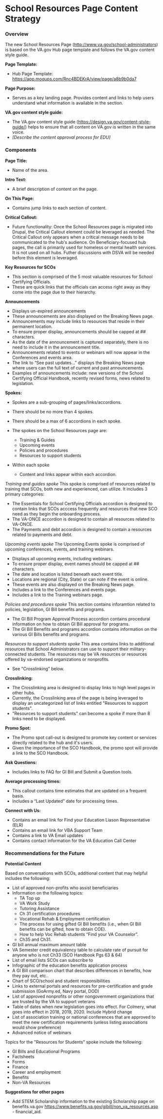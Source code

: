 # School Resources Page Content Strategy


### Overview

The new School Resources Page (http://www.va.gov/school-administrators) is based on the VA.gov Hub page template and follows the VA.gov content style guide.

**Page Template:**
- Hub Page Template: https://app.moqups.com/Rnc4BDEKrA/view/page/a8b9b0da7

**Page Purpose:**
- Serves as a key landing page. Provides content and links to help users understand what information is available in the section.  

**VA.gov content style guide:**
- The VA.gov content style guide (https://design.va.gov/content-style-guide/) helps to ensure that all content on VA.gov is written in the same voice.  
- _[Describe the content approval process for EDU]_ 

### Components

**Page Title:**
- Name of the area.   

**Intro Text:**  
- A brief description of content on the page.

**On This Page:**  
- Contains jump links to each section of content. 

**Critical Callout:**  
- Future functionality: Once the School Resources page is migrated into Drupal, the Critical Callout element could be leveraged as needed.  The Critical Callout only appears when a critical message needs to be communicated to the hub's audience.  On Beneficiary-focused hub pages, the call is primarily used for homeless or mental health services. It is not used on all hubs. Futher discussions with DSVA will be needed before this element is leveraged.

**Key Resources for SCOs**
-	This section is comprised of the 5 most valuable resources for School Certifying Officials. 
-	These are quick links that the officials can access right away as they come into the page due to their hierarchy.

**Announcements**  
- Displays un-expired announcements  
- These announcements are also displayed on the Breaking News page. 
- Announcements may include links to resources that reside in their permanent location.
- To ensure proper display, announcements should be capped at ## characters.
- As the date of the announcement is captured separately, there is no need to include it in the announcement title.
- Announcements related to events or webinars will now appear in the Conferences and events area.
-	The link to “See past updates…” displays the Breaking News page where users can the full text of current and past announcements. 
-	Examples of announcements include: new versions of the School Certifying Official Handbook, recently revised forms, news related to legislation.

**Spokes:**
- Spokes are a sub-grouping of pages/links/accordions.   
- There should be no more than 4 spokes.
- There should be a max of 6 accordions in each spoke.  
- The spokes on the School Resources page are: 
  - Training & Guides
  - Upcoming events
  - Policies and procedures
  - Resources to support students

- Within each spoke 
  - Content and links appear within each accordion.

*Training and guides spoke*
This spoke is comprised of resources related to training that SCOs, both new and experienced, can utilize. It includes 3 primary categories:
- The Essentials for School Certifying Officials accordion is designed to contain links that SCOs acccess frequently and resources that new SCO need as they begin the onboarding process.
- The VA-ONCE accordion is designed to contain all resources related to VA-ONCE.
- The Payments and debt accordion is designed to contain a resources related to payments and debt.

*Upcoming events spoke*
The Upcoming Events spoke is comprised of upcoming conferences, events, and training webinars. 
- Displays all upcoming events, including webinars.
- To ensure proper display, event names should be capped at ## characters.
- The date and location is listed beneath each event title. 
-	Locations are regional (City, State) or can note if the event is online.
- These events are also displayed on the Breaking News page. 
- Includes a link to the Conferences and events page.
- Includes a link to the Training webinars page.

*Policies and procedures spoke*
This section contains inforamtion related to policies, legislation, GI Bill benefits and programs.
- The GI Bill Program Approval Process accordion contains procedural information on how to obtain GI Bill approval for programs.
- The GI Bill Benefits and programs accordion contains information on the various GI Bills benefits and programs.

*Resources to support students spoke*
This area contains links to additional resources that School Administrators can use to support their military-connected students. The resources may be VA resources or resources offered by va-endorsed organizations or nonprofits.
- See "Crosslinking" below.

**Crosslinking:**
- The Crosslinking area is designed to display links to high level pages in other hubs.
- Currently, the Crosslinking area of the page is being leveraged to display an uncategorized list of links entitled "Resources to support students".
- "Resources to support students" can become a spoke if more than 8 links need to be displayed.

**Promo Spot:**  
- The Promo spot call-out is designed to promote key content or services directly related to the hub and it's users.  
- Given the importance of the SCO Handbook, the promo spot will provide a link to the SCO Handbook.

**Ask Questions:**
- Includes links to FAQ for GI Bill and Submit a Question tools.

**Average processing times:**
- This callout contains time estimates that are updated on a frequent basis.  
-	Includes a “Last Updated” date for processing times.

**Connect with Us:**
- Contains an email link for Find your Education Liason Representative (ELR)
- Contains an email link for VBA Support Team
- Contains a link to VA Email updates
- Contains contact information for the VA Education Call Center

### Recommendations for the Future

**Potential Content**

Based on conversations with SCOs, additional content that may helpful includes the following:
- List of approved non-profits who assist beneficiaries
- Information on the following topics:
  - TA Top up
  - VA Work Study
  - Tutoring Assistance 
  - Ch 31 certification procedures
  - Vocational Rehab & Employment certification 
  - The process for using gifted GI Bill benefits (i.e., when GI Bill benefits can be gifted, how to obtain COE).
  - How to help Voc Rehab students “Find your VA Counselor”.
  - Ch35 and Ch31. 
- GI bill annual maximum amount table
- VA Semester credit equivalency table to calculate rate of pursuit for anyone who is not Ch33 (SCO Handbook Pgs 63 & 64)
- List of email lists SCOs can subscribe to 
- Infographic of the education benefits application process
- A GI Bill comparison chart that describes differences in benefits,  how they pay out, etc.. 
- Chart of SCO/school and student responsibilities
- Links to external portals and resources for pre-certification and grade submission (GoArmy.ed, Navy portal, DOD)
- List of approved nonprofits or other nongovernment organizations that are trusted by the VA to support veterans
- Table of dates when new legislation goes into effect. For Colmery, what goes into effect in 2018, 2019, 2020. Include Hybrid change
- List of association training or national conferences that are approved to meet the new certification requirements (unless listing associations would show preference)
- Advanced notice of webinars

Topics for the "Resources for Students" spoke include the following:
- GI Bills and Educational Programs
- Factsheets
- Forms 
- Finance
- Career and employment
- Benefits
- Non-VA Resources


**Suggestions for other pages**
- Add STEM Scholarship information to the existing Scholarship page on benefits.va.gov https://www.benefits.va.gov/gibill/non_va_resources.asp - financial_aid.


